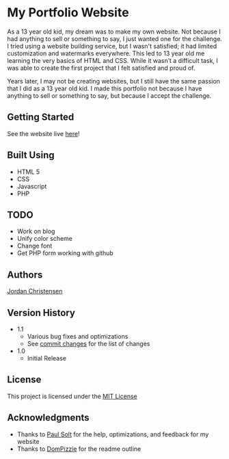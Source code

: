 # My Portfolio Website

As a 13 year old kid, my dream was to make my own website. Not because I had anything to sell or something to say, I just wanted one for the challenge. I tried using a website building service, but I wasn't satisfied; it had limited customization and watermarks everywhere. This led to 13 year old me learning the very basics of HTML and CSS. While it wasn’t a difficult task, I was able to create the first project that I felt satisfied and proud of.

Years later, I may not be creating websites, but I still have the same passion that I did as a 13 year old kid. I made this portfolio not because I have anything to sell or something to say, but because I accept the challenge. 

## Getting Started

See the website live [here](https://mazjap.github.io/)!

## Built Using

* HTML 5
* CSS
* Javascript
* PHP

## TODO

* Work on blog
* Unify color scheme
* Change font
* Get PHP form working with github

## Authors

[Jordan Christensen](http://mazjap.github.com/)

## Version History

* 1.1
    * Various bug fixes and optimizations
    * See [commit changes](https://github.com/mazjap/mazjap.github.io/commits/master) for the list of changes
* 1.0
    * Initial Release

## License

This project is licensed under the [MIT License](License.md)

## Acknowledgments

* Thanks to [Paul Solt](https://github.com/PaulSolt) for the help, optimizations, and feedback for my website
* Thanks to [DomPizzie](https://gist.github.com/DomPizzie/7a5ff55ffa9081f2de27c315f5018afc) for the readme outline

